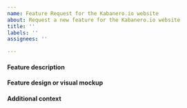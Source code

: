 ```yaml
---
name: Feature Request for the Kabanero.io website
about: Request a new feature for the Kabanero.io website
title: ''
labels: ''
assignees: ''

---
```


#### Feature description


#### Feature design or visual mockup


#### Additional context
